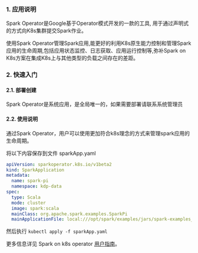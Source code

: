 ### 1. 应用说明

Spark Operator是Google基于Operator模式开发的一款的工具, 用于通过声明式的方式向K8s集群提交Spark作业。

使用Spark Operator管理Spark应用,能更好的利用K8s原生能力控制和管理Spark应用的生命周期,包括应用状态监控、日志获取、应用运行控制等,弥补Spark on K8s方案在集成K8s上与其他类型的负载之间存在的差距。

### 2. 快速入门

#### 2.1. 部署创建

Spark Operator是系统应用，是全局唯一的，如果需要部署请联系系统管理员

#### 2.2. 使用说明

通过Spark Operator，用户可以使用更加符合k8s理念的方式来管理spark应用的生命周期。

将以下内容保存到文件 sparkApp.yaml

```yaml
apiVersion: sparkoperator.k8s.io/v1beta2
kind: SparkApplication
metadata:
  name: spark-pi
  namespace: kdp-data
spec:
  type: Scala
  mode: cluster
  image: spark:scala
  mainClass: org.apache.spark.examples.SparkPi
  mainApplicationFile: local:///opt/spark/examples/jars/spark-examples_2.12-3.3.0.jar
```

然后执行 `kubectl apply -f sparkApp.yaml`

更多信息详见 Spark on k8s operator [用户指南](https://github.com/GoogleCloudPlatform/spark-on-k8s-operator/blob/master/docs/user-guide.md)。

